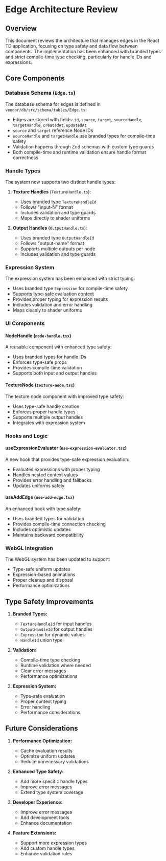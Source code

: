 # Edge Architecture Review

## Overview

This document reviews the architecture that manages edges in the React TD application, focusing on type safety and data flow between components. The implementation has been enhanced with branded types and strict compile-time type checking, particularly for handle IDs and expressions.

## Core Components

### Database Schema (`Edge.ts`)

The database schema for edges is defined in `vendor/db/src/schema/tables/Edge.ts`:

- Edges are stored with fields: `id`, `source`, `target`, `sourceHandle`, `targetHandle`, `createdAt`, `updatedAt`
- `source` and `target` reference Node IDs
- `sourceHandle` and `targetHandle` use branded types for compile-time safety
- Validation happens through Zod schemas with custom type guards
- Both compile-time and runtime validation ensure handle format correctness

### Handle Types

The system now supports two distinct handle types:

1. **Texture Handles** (`TextureHandle.ts`):

   - Uses branded type `TextureHandleId`
   - Follows "input-N" format
   - Includes validation and type guards
   - Maps directly to shader uniforms

2. **Output Handles** (`OutputHandle.ts`):
   - Uses branded type `OutputHandleId`
   - Follows "output-name" format
   - Supports multiple outputs per node
   - Includes validation and type guards

### Expression System

The expression system has been enhanced with strict typing:

- Uses branded type `Expression` for compile-time safety
- Supports type-safe evaluation context
- Provides proper typing for expression results
- Includes validation and error handling
- Maps cleanly to shader uniforms

### UI Components

#### NodeHandle (`node-handle.tsx`)

A reusable component with enhanced type safety:

- Uses branded types for handle IDs
- Enforces type-safe props
- Provides compile-time validation
- Supports both input and output handles

#### TextureNode (`texture-node.tsx`)

The texture node component with improved type safety:

- Uses type-safe handle creation
- Enforces proper handle types
- Supports multiple output handles
- Integrates with expression system

### Hooks and Logic

#### useExpressionEvaluator (`use-expression-evaluator.tsx`)

A new hook that provides type-safe expression evaluation:

- Evaluates expressions with proper typing
- Handles nested context values
- Provides error handling and fallbacks
- Updates uniforms safely

#### useAddEdge (`use-add-edge.tsx`)

An enhanced hook with type safety:

- Uses branded types for validation
- Provides compile-time connection checking
- Includes optimistic updates
- Maintains backward compatibility

### WebGL Integration

The WebGL system has been updated to support:

- Type-safe uniform updates
- Expression-based animations
- Proper cleanup and disposal
- Performance optimizations

## Type Safety Improvements

1. **Branded Types:**

   - `TextureHandleId` for input handles
   - `OutputHandleId` for output handles
   - `Expression` for dynamic values
   - `HandleId` union type

2. **Validation:**

   - Compile-time type checking
   - Runtime validation where needed
   - Clear error messages
   - Performance optimizations

3. **Expression System:**
   - Type-safe evaluation
   - Proper context typing
   - Error handling
   - Performance considerations

## Future Considerations

1. **Performance Optimization:**

   - Cache evaluation results
   - Optimize uniform updates
   - Reduce unnecessary validations

2. **Enhanced Type Safety:**

   - Add more specific handle types
   - Improve error messages
   - Extend type system coverage

3. **Developer Experience:**

   - Improve error messages
   - Add development tools
   - Enhance documentation

4. **Feature Extensions:**
   - Support more expression types
   - Add custom handle types
   - Enhance validation rules
